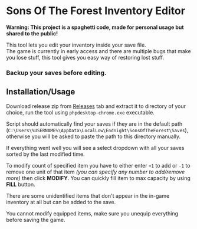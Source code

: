 # Sons Of The Forest Inventory Editor

**Warning: This project is a spaghetti code, made for personal usage but shared to the public!**

This tool lets you edit your inventory inside your save file.  
The game is currently in early access and there are multiple bugs that make you lose stuff, this tool gives you easy way of restoring lost stuff. 

### Backup your saves before editing.

## Installation/Usage

Download release zip from [Releases](https://github.com/jacklul/Sons-Of-The-Forest-Inventory-Editor/releases) tab and extract it to directory of your choice, run the tool using `phpdesktop-chrome.exe` executable.

Script should automatically find your saves if they are in the default path (`C:\Users\%USERNAME%\AppData\LocalLow\Endnight\SonsOfTheForest\Saves`), otherwise you will be asked to paste the path to this directory manually.

If everything went well you will see a select dropdown with all your saves sorted by the last modified time.

To modify count of specified item you have to either enter `+1` to add or `-1` to remove one unit of that item *(you can specify any number to add/remove more)* then click **MODIFY**. You can quickly fill item to max capacity by using **FILL** button.

There are some unidentified items that don't appear in the in-game inventory at all but can be added to the save.

You cannot modify equipped items, make sure you unequip everything before saving the game.

